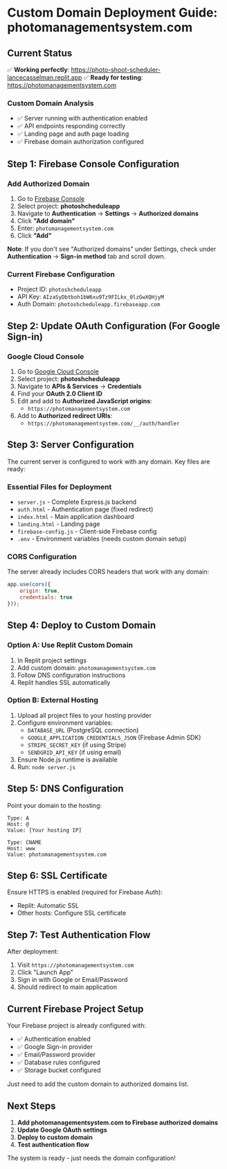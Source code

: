 # Custom Domain Deployment Guide: photomanagementsystem.com

## Current Status
✅ **Working perfectly**: https://photo-shoot-scheduler-lancecasselman.replit.app
✅ **Ready for testing**: https://photomanagementsystem.com

### Custom Domain Analysis
- ✅ Server running with authentication enabled
- ✅ API endpoints responding correctly
- ✅ Landing page and auth page loading
- ✅ Firebase domain authorization configured

## Step 1: Firebase Console Configuration

### Add Authorized Domain
1. Go to [Firebase Console](https://console.firebase.google.com/)
2. Select project: **photoshcheduleapp**
3. Navigate to **Authentication** → **Settings** → **Authorized domains**
4. Click **"Add domain"**
5. Enter: `photomanagementsystem.com`
6. Click **"Add"**

**Note**: If you don't see "Authorized domains" under Settings, check under **Authentication** → **Sign-in method** tab and scroll down.

### Current Firebase Configuration
- Project ID: `photoshcheduleapp`
- API Key: `AIzaSyDbtboh1bW6xu9Tz9FILkx_0lzGwXQHjyM`
- Auth Domain: `photoshcheduleapp.firebaseapp.com`

## Step 2: Update OAuth Configuration (For Google Sign-in)

### Google Cloud Console
1. Go to [Google Cloud Console](https://console.cloud.google.com/)
2. Select project: **photoshcheduleapp**
3. Navigate to **APIs & Services** → **Credentials**
4. Find your **OAuth 2.0 Client ID**
5. Edit and add to **Authorized JavaScript origins**:
   - `https://photomanagementsystem.com`
6. Add to **Authorized redirect URIs**:
   - `https://photomanagementsystem.com/__/auth/handler`

## Step 3: Server Configuration

The current server is configured to work with any domain. Key files are ready:

### Essential Files for Deployment
- `server.js` - Complete Express.js backend
- `auth.html` - Authentication page (fixed redirect)
- `index.html` - Main application dashboard
- `landing.html` - Landing page
- `firebase-config.js` - Client-side Firebase config
- `.env` - Environment variables (needs custom domain setup)

### CORS Configuration
The server already includes CORS headers that work with any domain:
```javascript
app.use(cors({
    origin: true,
    credentials: true
}));
```

## Step 4: Deploy to Custom Domain

### Option A: Use Replit Custom Domain
1. In Replit project settings
2. Add custom domain: `photomanagementsystem.com`
3. Follow DNS configuration instructions
4. Replit handles SSL automatically

### Option B: External Hosting
1. Upload all project files to your hosting provider
2. Configure environment variables:
   - `DATABASE_URL` (PostgreSQL connection)
   - `GOOGLE_APPLICATION_CREDENTIALS_JSON` (Firebase Admin SDK)
   - `STRIPE_SECRET_KEY` (if using Stripe)
   - `SENDGRID_API_KEY` (if using email)
3. Ensure Node.js runtime is available
4. Run: `node server.js`

## Step 5: DNS Configuration

Point your domain to the hosting:
```
Type: A
Host: @
Value: [Your hosting IP]

Type: CNAME  
Host: www
Value: photomanagementsystem.com
```

## Step 6: SSL Certificate

Ensure HTTPS is enabled (required for Firebase Auth):
- Replit: Automatic SSL
- Other hosts: Configure SSL certificate

## Step 7: Test Authentication Flow

After deployment:
1. Visit `https://photomanagementsystem.com`
2. Click "Launch App"
3. Sign in with Google or Email/Password
4. Should redirect to main application

## Current Firebase Project Setup

Your Firebase project is already configured with:
- ✅ Authentication enabled
- ✅ Google Sign-in provider
- ✅ Email/Password provider
- ✅ Database rules configured
- ✅ Storage bucket configured

Just need to add the custom domain to authorized domains list.

## Next Steps

1. **Add photomanagementsystem.com to Firebase authorized domains**
2. **Update Google OAuth settings**
3. **Deploy to custom domain**
4. **Test authentication flow**

The system is ready - just needs the domain configuration!